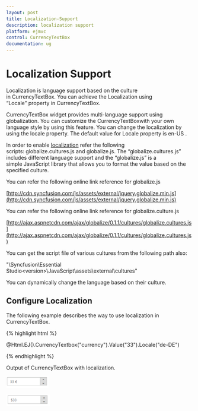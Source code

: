 ```yaml
---
layout: post
title: Localization-Support
description: localization support
platform: ejmvc
control: CurrencyTextBox
documentation: ug
---
```


# Localization Support

Localization is language support based on the culture in CurrencyTextBox. You can achieve the Localization using “Locale” property in CurrencyTextBox. 

CurrencyTextBox widget provides multi-language support using globalization. You can customize the CurrencyTextBoxwith your own language style by using this feature. You can change the localization by using the locale property. The default value for Locale property is en-US .

In order to enable [localization](http://help.syncfusion.com/ug/js/default.htm) refer the following scripts: globalize.cultures.js and globalize.js. The “globalize.cultures.js” includes different language support and the “globalize.js” is a simple JavaScript library that allows you to format the value based on the specified culture.

You can refer the following online link reference for globalize.js

[http://cdn.syncfusion.com/js/assets/external/jquery.globalize.min.js](http://cdn.syncfusion.com/js/assets/external/jquery.globalize.min.js)

You can refer the following online link reference for globalize.culture.js

[http://ajax.aspnetcdn.com/ajax/globalize/0.1.1/cultures/globalize.cultures.js](http://ajax.aspnetcdn.com/ajax/globalize/0.1.1/cultures/globalize.cultures.js)

You can get the script file of various cultures from the following path also:

"<Installed Location>\Syncfusion\Essential Studio\<version>\JavaScript\assets\external\cultures"

You can dynamically change the language based on their culture.

## Configure Localization



The following example describes the way to use localization in CurrencyTextBox.

{% highlight html %}

@Html.EJ().CurrencyTextbox("currency").Value("33").Locale("de-DE")

{% endhighlight %}





Output of CurrencyTextBox with localization.



![](Localization-Support_images/Localization-Support_img1.png)





![](Localization-Support_images/Localization-Support_img2.png)




